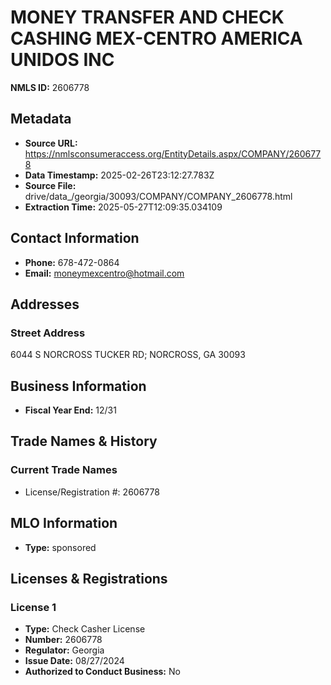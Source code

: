 # MONEY TRANSFER AND CHECK CASHING MEX-CENTRO AMERICA UNIDOS INC

**NMLS ID:** 2606778

## Metadata
- **Source URL:** https://nmlsconsumeraccess.org/EntityDetails.aspx/COMPANY/2606778
- **Data Timestamp:** 2025-02-26T23:12:27.783Z
- **Source File:** drive/data_/georgia/30093/COMPANY/COMPANY_2606778.html
- **Extraction Time:** 2025-05-27T12:09:35.034109

## Contact Information
- **Phone:** 678-472-0864
- **Email:** moneymexcentro@hotmail.com

## Addresses
### Street Address
6044 S NORCROSS TUCKER RD; NORCROSS, GA 30093

## Business Information
- **Fiscal Year End:** 12/31

## Trade Names & History
### Current Trade Names
- License/Registration #: 2606778

## MLO Information
- **Type:** sponsored

## Licenses & Registrations

### License 1
- **Type:** Check Casher License
- **Number:** 2606778
- **Regulator:** Georgia
- **Issue Date:** 08/27/2024
- **Authorized to Conduct Business:** No
